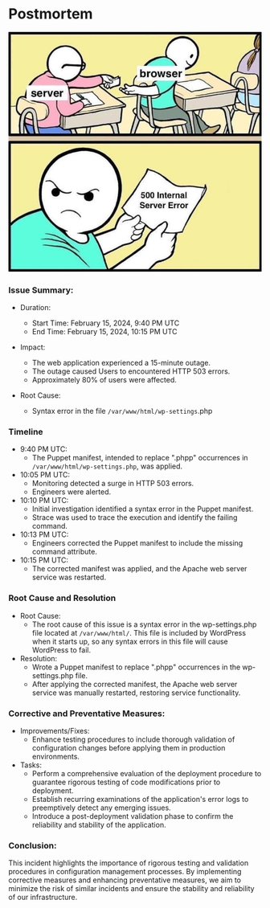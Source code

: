 # Postmortem

![server error](./server_error.jpg)

### Issue Summary:

- Duration:
   * Start Time: February 15, 2024, 9:40 PM UTC
   * End Time: February 15, 2024, 10:15 PM UTC

- Impact:
  * The web application experienced a 15-minute outage.
  * The outage caused Users to encountered HTTP 503 errors.
  * Approximately 80% of users were affected.

- Root Cause:
  * Syntax error in the file `/var/www/html/wp-settings`.php

### Timeline
- 9:40 PM UTC:
  * The Puppet manifest, intended to replace ".phpp" occurrences in `/var/www/html/wp-settings.php`, was applied.
- 10:05 PM UTC:
  * Monitoring detected a surge in HTTP 503 errors.
  * Engineers were alerted.
- 10:10 PM UTC:
  * Initial investigation identified a syntax error in the Puppet manifest.
  * Strace was used to trace the execution and identify the failing command.
- 10:13 PM UTC:
  * Engineers corrected the Puppet manifest to include the missing command attribute.
- 10:15 PM UTC:
  * The corrected manifest was applied, and the Apache web server service was restarted.


### Root Cause and Resolution
- Root Cause:
  * The root cause of this issue is a syntax error in the wp-settings.php file located at `/var/www/html/`. This file is included by WordPress when it starts up, so any syntax errors in this file will cause WordPress to fail.
- Resolution:
  * Wrote a Puppet manifest to replace ".phpp" occurrences in the wp-settings.php file.
  * After applying the corrected manifest, the Apache web server service was manually restarted, restoring service functionality.

### Corrective and Preventative Measures:
- Improvements/Fixes:
  * Enhance testing procedures to include thorough validation of configuration changes before applying them in production environments.
- Tasks:
  * Perform a comprehensive evaluation of the deployment procedure to guarantee rigorous testing of code modifications prior to deployment.
  * Establish recurring examinations of the application's error logs to preemptively detect any emerging issues.
  * Introduce a post-deployment validation phase to confirm the reliability and stability of the application.

### Conclusion:
This incident highlights the importance of rigorous testing and validation procedures in configuration management processes. By implementing corrective measures and enhancing preventative measures, we aim to minimize the risk of similar incidents and ensure the stability and reliability of our infrastructure.